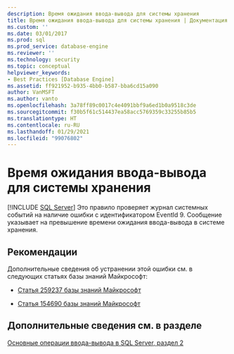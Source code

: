 ```yaml
---
description: Время ожидания ввода-вывода для системы хранения
title: Время ожидания ввода-вывода для системы хранения | Документация Майкрософт
ms.custom: ''
ms.date: 03/01/2017
ms.prod: sql
ms.prod_service: database-engine
ms.reviewer: ''
ms.technology: security
ms.topic: conceptual
helpviewer_keywords:
- Best Practices [Database Engine]
ms.assetid: ff921952-b935-4bb0-b587-bba6cd15a090
author: VanMSFT
ms.author: vanto
ms.openlocfilehash: 3a78ff89c0017c4e4091bbf9a6ed1b0a9518c3de
ms.sourcegitcommit: f30b5f61c514437ea58acc5769359c33255b85b5
ms.translationtype: HT
ms.contentlocale: ru-RU
ms.lasthandoff: 01/29/2021
ms.locfileid: "99076802"
---
```

# <a name="storage-system-input-output-time-out"></a>Время ожидания ввода-вывода для системы хранения
 [!INCLUDE [SQL Server](../../includes/applies-to-version/sqlserver.md)]
  Это правило проверяет журнал системных событий на наличие ошибки с идентификатором EventId 9. Сообщение указывает на превышение времени ожидания ввода-вывода в системе хранения.  
  
## <a name="best-practices-recommendations"></a>Рекомендации  
 Дополнительные сведения об устранении этой ошибки см. в следующих статьях базы знаний Майкрософт:  
  
-   [Статья 259237 базы знаний Майкрософт](https://www.betaarchive.com/wiki/index.php?title=Microsoft_KB_Archive/259237)  
  
-   [Статья 154690 базы знаний Майкрософт](https://www.betaarchive.com/wiki/index.php?title=Microsoft_KB_Archive/154690)  
  
## <a name="for-more-information"></a>Дополнительные сведения см. в разделе  
 [Основные операции ввода-вывода в SQL Server, раздел 2](/previous-versions/sql/sql-server-2005/administrator/cc917726(v=technet.10))  
  
  
